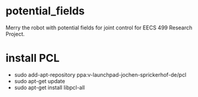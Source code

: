 # potential_fields
Merry the robot with potential fields for joint control for EECS 499 Research Project.

# install PCL
* sudo add-apt-repository ppa:v-launchpad-jochen-sprickerhof-de/pcl
* sudo apt-get update
* sudo apt-get install libpcl-all
